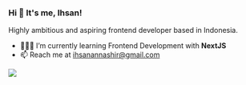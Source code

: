 ### Hi 👋 It's me, Ihsan!
Highly ambitious and aspiring frontend developer based in Indonesia.

- 👨🏻‍💻 I’m currently learning Frontend Development with **NextJS**
- 📫 Reach me at ihsanannashir@gmail.com

![](https://komarev.com/ghpvc/?username=ihsanannashir)
<!--
**ihsanannashir/ihsanannashir** is a ✨ _special_ ✨ repository because its `README.md` (this file) appears on your GitHub profile.

Here are some ideas to get you started:

- 🔭 I’m currently working on ...
- 🌱 I’m currently learning ...
- 👯 I’m looking to collaborate on ...
- 🤔 I’m looking for help with ...
- 💬 Ask me about ...
- 📫 Reach me at ihsanannashir@gmail.com
- 😄 Pronouns: ...
- ⚡ Fun fact: ...
-->

